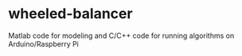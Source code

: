 # wheeled-balancer
Matlab code for modeling and C/C++ code for running algorithms on Arduino/Raspberry Pi
